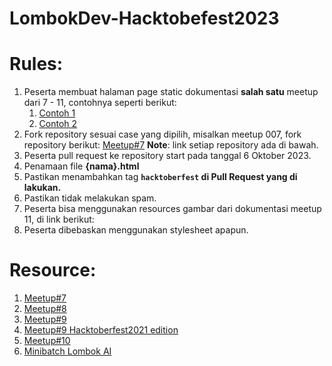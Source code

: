 # LombokDev-Hacktobefest2023

# Rules:
1. Peserta membuat halaman page static dokumentasi **salah satu** meetup dari 7 - 11, contohnya seperti berikut:
    1. [Contoh 1](https://lombokdev.github.io/Meetup006/)
    2. [Contoh 2](https://lombokdev.github.io/Meetup005/)
2. Fork repository sesuai case yang dipilih, misalkan meetup 007, fork repository berikut:
   [Meetup#7](https://github.com/LombokDev/Meetup007)
   **Note**: link setiap repository ada di bawah.
2. Peserta pull request ke repository start pada tanggal 6 Oktober 2023.
4. Penamaan file **{nama}.html**
5. Pastikan menambahkan tag **`hacktoberfest` di Pull Request yang di lakukan.**
6. Pastikan tidak melakukan spam.
7. Peserta bisa menggunakan resources gambar dari dokumentasi meetup 11, di link berikut:
9. Peserta dibebaskan menggunakan stylesheet apapun.

# Resource:
1. [Meetup#7](https://github.com/LombokDev/Meetup007)
2. [Meetup#8](https://github.com/LombokDev/Meetup008)
3. [Meetup#9](https://github.com/LombokDev/Meetup009)
4. [Meetup#9 Hacktoberfest2021 edition](https://www.instagram.com/p/CVRrxLvF7Vp/)
5. [Meetup#10](https://github.com/LombokDev/Meetup010)
6. [Minibatch Lombok AI](https://www.instagram.com/p/CVx13WDvSg3/)
